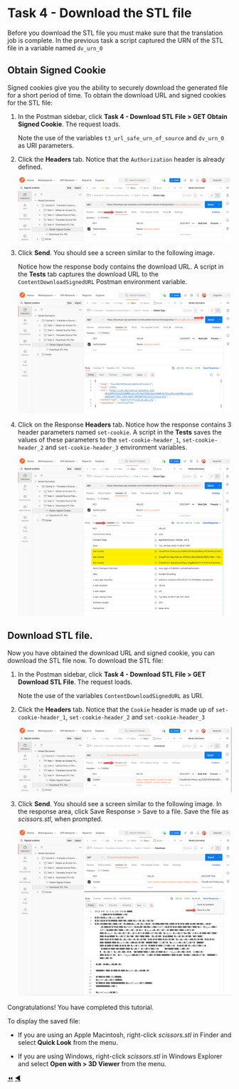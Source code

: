 # Task 4 - Download the STL file

Before you download the STL file you must make sure that the translation job is complete. In the previous task a script captured the URN of the STL file in a variable named `dv_urn_0`

## Obtain Signed Cookie

Signed cookies give you the ability to securely download the generated file for a short period of time. To obtain the download URL and signed cookies for the STL file:

1. In the Postman sidebar, click **Task 4 - Download STL File > GET Obtain Signed Cookie**. The request loads.

   Note the use of the variables `t3_url_safe_urn_of_source` and `dv_urn_0` as URI parameters.

2. Click the **Headers** tab. Notice that the `Authorization` header is already defined.

    ![Obtain Signed Cookie](../images/tutorial03_obtain_signed_cookies_01.png "Obtain Signed Cookie")

3. Click **Send**. You should see a screen similar to the following image.

   Notice how the response body contains the download URL. A script in the **Tests** tab captures the download URL to the `ContentDownloadSignedURL`  Postman   environment variable.

    ![Obtained Cookie](../images/tutorial03_obtain_signed_cookies_02.png "Obtained Cookie")
    
4. Click on the Response **Headers** tab. Notice how the response contains 3 header parameters named `set-cookie`. A script in the **Tests** saves the values of these parameters to the `set-cookie-header_1`, `set-cookie-header_2` and `set-cookie-header_3` environment variables.

    ![Response Headers](../images/tutorial03_obtain_signed_cookies_03.png "Response Headers")
    
 ## Download STL file.

Now you have obtained the download URL and signed cookie, you can download the STL file now. To download the STL file:

1. In the Postman sidebar, click **Task 4 - Download STL File > GET Download STL File**. The request loads.

   Note the use of the variables `ContentDownloadSignedURL` as URI.

2. Click the **Headers** tab. Notice that the `Cookie` header is made up of `set-cookie-header_1`, `set-cookie-header_2` and `set-cookie-header_3`

    ![Cookie Headers Download](../images/tutorial03_download_stl_file_01.png "Cookie Headers Download")

3. Click **Send**. You should see a screen similar to the following image. In the response area, click Save Response > Save to a file. Save the file as *scissors.stl*, when prompted.

    ![Download Result](../images/tutorial03_download_stl_file_02.png "Download Result")

Congratulations! You have completed this tutorial.

To display the saved file:

- If you are using an Apple Macintosh, right-click *scissors.stl* in Finder and select **Quick Look** from the menu.

- If you are using Windows, right-click *scissors.stl* in Windows Explorer and select **Open with > 3D Viewer** from the menu.

[:rewind:](../readme.md "readme.md") [:arrow_backward:](task-3.md "Previous task")
